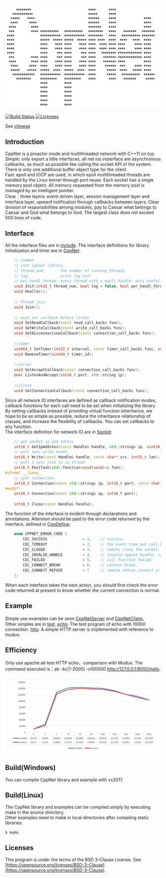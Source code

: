 <p align="left"><img width="500" src="./doc/image/logo.png" alt="cppnet logo"></p>

<p align="left">
    <a href="https://travis-ci.org/caozhiyi/CppNet"><img src="https://travis-ci.org/caozhiyi/CppNet.svg?branch=master" alt="Build Status"></a>
    <a href="https://opensource.org/licenses/BSD-3-Clause"><img src="https://img.shields.io/badge/license-bsd-orange.svg" alt="Licenses"></a>
</p> 

See [chinese](/README_cn.md) 
## Introduction

CppNet is a proactor mode and multithreaded network with C++11 on tcp.   
 Simple: only export a little interfaces, all net ios insterface are asynchronous callbacks, as much as possible like calling the socket API of the system. There is only one additional buffer object type for the client.       
 Fast: epoll and IOCP are used, in which epoll multithreaded threads are handled by the Linux kernel through port reuse. Each socket has a single memory pool object. All memory requested from the memory pool is managed by an intelligent pointer.    
 Clear：three layers: event-driven layer, session management layer and interface layer, upward notification through callbacks between layers. Clear division of responsibilities among modules, pay to Caesar what belongs to Caesar and God what belongs to God. The largest class does not exceed 500 lines of code.   

## Interface

All the interface files are in [include](/include). The interface definitions for library initialization and timer are in [CppNet](/include/CppNet.h):    
```c++
    // common
    // init cppnet library.
    // thread_num:       the number of running threads.
    // log:              print log out?
    // per_handl_thread: every thread with a epoll handle. only useful in linux.
    void Init(int32_t thread_num, bool log = false, bool per_handl_thread = true);
    void Dealloc();

    // thread join
    void Join();

    // must set callback before listen
    void SetReadCallback(const read_call_back& func);
    void SetWriteCallback(const write_call_back& func);
    void SetDisconnectionCallback(const connection_call_back& func);

    //timer
    uint64_t SetTimer(int32_t interval, const timer_call_back& func, void* param = nullptr, bool always = false);
    void RemoveTimer(uint64_t timer_id);

    //server
    void SetAcceptCallback(const connection_call_back& func);
    bool ListenAndAccept(int16_t port, std::string ip);

    //client
    void SetConnectionCallback(const connection_call_back& func);
```
Since all network IO interfaces are defined as callback notification modes, callback functions for each call need to be set when initializing the library.     
By setting callbacks instead of providing virtual function inheritance, we hope to be as simple as possible, reduce the inheritance relationship of classes, and increase the flexibility of callbacks. You can set callbacks to any function.         
The interface definition for network IO are in [Socket](/include/Socket.h):      
```c++
    // get socket ip and adress
    int16_t GetIpAddress(const Handle& handle, std::string& ip, uint16_t& port);
    // post sync write event.
    int16_t Write(const Handle& handle, const char* src, int32_t len);
    // post a sync task to io thread
    int16_t PostTask(std::function<void(void)>& func);
#ifndef __linux__
    // sync connection. 
    int16_t Connection(const std::string& ip, int16_t port, const char* buf, int32_t buf_len);
#endif
    int16_t Connection(const std::string& ip, int16_t port);

    int16_t Close(const Handle& handle);
```
The function of the interface is evident through declarations and annotations. Attention should be paid to the error code returned by the interface, defined in [CppDefine](/include/CppDefine.h):    
```c++
    enum CPPNET_ERROR_CODE {
        CEC_SUCCESS                = 1,    // success.
        CEC_TIMEOUT                = 2,    // the event time out call back.
        CEC_CLOSED                 = 3,    // remote close the socket.
        CEC_INVALID_HANDLE         = 4,    // invalid cppnet handle, can't find in socket manager.
        CEC_FAILED                 = 5,    // call function failed.
        CEC_CONNECT_BREAK          = 6,    // connect break.
        CEC_CONNECT_REFUSE         = 7     // remote refuse connect or server not exist.
    };
```
When each interface takes the next action, you should first check the error code returned at present to know whether the current connection is normal. 

## Example

Simple use examples can be seen [CppNetServer](/CppNetSev/CppNetServer.cpp) and [CppNetClient](/CppNetCli/CppNetClient.cpp)。   
Other simples are in [test](/test). [echo](/test/echo): The test program of echo with 10000 connection. [http](/test/http): A simple HTTP server is implemented with reference to muduo.
## Efficiency
Only use apache ab test HTTP echo，comparison with Muduo. The command executed is：ab -kc[1-2000] -n100000 http://127.0.0.1:8000/hello.
<p align="left"><img width="877" src="./doc/image/mudo_vs_cppnet.png" alt="mudo vs cppnet"></p>

## Build(Windows)

You can compile CppNet library and example with vs2017.   

## Build(Linux)

The CppNet library and examples can be compiled simply by executing make in the source directory.     
Other examples need to make in local directories after compiling static libraries.     
```
$ make
```

## Licenses

This program is under the terms of the BSD 3-Clause License. See [https://opensource.org/licenses/BSD-3-Clause](https://opensource.org/licenses/BSD-3-Clause).
